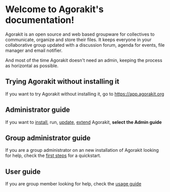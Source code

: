 # Welcome to Agorakit's documentation!


Agorakit is an open source and web based groupware for collectives to communicate, organize and store their files. It keeps everyone in your collaborative group updated with a discussion forum, agenda for events, file manager and email notifier.

And most of the time Agorakit doesn't need an admin, keeping the process as horizontal as possible.

## Trying Agorakit without installing it
If you want to try Agorakit without installing it, go to <https://app.agorakit.org>

## Administrator guide
If you want to [install](install), run, [update](update), [extend](development) Agorakit, **select the Admin guide**

## Group administrator guide
If you are a group administrator on an new installation of Agorakit looking for help, check the [first steps](first_steps) for a quickstart.

## User guide
If you are group member looking for help, check the [usage guide](usage)
